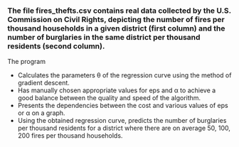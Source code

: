 ### The file fires_thefts.csv contains real data collected by the U.S. Commission on Civil Rights, depicting the number of fires per thousand households in a given district (first column) and the number of burglaries in the same district per thousand residents (second column).

The program  
- Calculates the parameters θ of the regression curve using the method of gradient descent.
- Has manually chosen appropriate values for eps and α to achieve a good balance between the quality and speed of the algorithm.
- Presents the dependencies between the cost and various values of eps or α on a graph.
- Using the obtained regression curve, predicts the number of burglaries per thousand residents for a district where there are on average 50, 100, 200 fires per thousand households.
